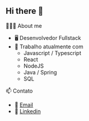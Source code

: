 ## Hi there 👋

🙋🏽‍♂️ About me

- 🖥️ Desenvolvedor Fullstack
- 🔭 Trabalho atualmente com
  <ul>
    <li>Javascript / Typescript</li>
    <li>React</li>
    <li>NodeJS</li>
    <li>Java / Spring</li>
    <li>SQL</li>
  </ul>

📫 Contato
- 📩 [Email](mailto:arrudafdc@gmail.com)
- 💼 [Linkedin](https://www.linkedin.com/in/lucas-arruda-496461292)
